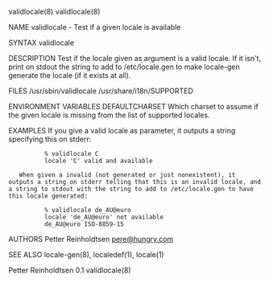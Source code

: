 validlocale(8)                                                                                                                                                                                                                                                                                           validlocale(8)

NAME
       validlocale - Test if a given locale is available

SYNTAX
       validlocale <locale>

DESCRIPTION
       Test if the locale given as argument is a valid locale.  If it isn't, print on stdout the string to add to /etc/locale.gen to make locale-gen generate the locale (if it exists at all).

FILES
       /usr/sbin/validlocale
       /usr/share/i18n/SUPPORTED

ENVIRONMENT VARIABLES
       DEFAULTCHARSET
              Which charset to assume if the given locale is missing from the list of supported locales.

EXAMPLES
       If you give a valid locale as parameter, it outputs a string specifying this on stderr:

              % validlocale C
              locale 'C' valid and available

       When given a invalid (not generated or just nonexistent), it outputs a string on stderr telling that this is an invalid locale, and a string to stdout with the string to add to /etc/locale.gen to have this locale generated:

              % validlocale de_AU@euro
              locale 'de_AU@euro' not available
              de_AU@euro ISO-8859-15

AUTHORS
       Petter Reinholdtsen <pere@hungry.com>

SEE ALSO
       locale-gen(8), localedef(1), locale(1)

Petter Reinholdtsen                                                                                                                                       0.1                                                                                                                                            validlocale(8)
